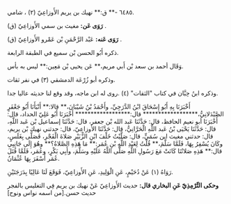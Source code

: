 ٦٤٨٥ -** ق:** نهيك بن يريم الأَوزاعِيّ (٢) ، شامي.

**رَوَى عَن:** مغيث بن سمي الأَوزاعِيّ (ق) .

**رَوَى عَنه:** عَبْد الرَّحْمَنِ بْن عَمْرو الأَوزاعِيّ (ق) .

ذكره أَبُو الحسن بْن سميع في الطبقة الرابعة.

وَقَال أحمد بن سعد بْن أَبي مريم،** عَن يحيى بْن مَعِين:** ليس به بأس.

وذكره أبو زُرْعَة الدمشقي (٣) في نفر ثقات.

وذكره ابنُ حِبَّان في كتاب "الثقات" (٤) .روى له ابن ماجه، وقد وقع لنا حديثه عاليا جدا.

أَخْبَرَنَا بِهِ أَبُو إِسْحَاقَ ابْنُ الدَّرَجِيِّ، وأَحْمَدُ بْنُ شَيْبَانَ،** قالا:** أَنْبَأَنَا أَبُو جَعْفَرٍ الصَّيْدَلانِيُّ،****************** قال:****************** أَخْبَرَنَا أَبُو عَلِيّ الحداد، قال: أَخْبَرَنَا أبو نعيم الحافظ، قال: حَدَّثَنَا عَبد الله بْن جعفر، قال: حَدَّثَنَا إسماعيل بْن عَبد اللَّهِ، قال: حَدَّثَنَا يَحْيَى بْنُ عَبد اللَّهِ الْحَرَّانِيُّ، قال: حَدَّثَنَا الأَوزاعِيّ، قال: حدثني نهيك بْن يريم، قال: حدثني مغيث ابن سُمَيٍّ، قال: صَلَّيْتُ خَلْفَ ابْنِ الزُّبَيْرِ صَلاةَ الْفَجْرِ، فَصَلَّى بِغَلَسٍ، وكَانَ يُسْفِرُ بِهَا، فَلَمَّا سَلَّمَ،** قُلْتُ لِعَبْدِ اللَّهِ بْنِ عُمَر:** مَا هَذِهِ الصَّلاةُ؟** وهُوَ إِلَى جَانِبِي قال:** هَذِهِ صَلاتُنَا كَانَتْ مَعَ رَسُولِ اللَّهِ صَلَّى اللَّهُ عَلَيْهِ وسَلَّمَ، وأَبِي بَكْرٍ، وعُمَر، فَلَمَّا قُتَلَ عُمَر أَسْفَرَ بِهَا عُثْمَانُ.

رَوَاهُ (١) عَنْ دُحَيْمٍ، عَنِ الْوَلِيدِ، عَنِ الأَوزاعِيّ، فَوَقَعَ لَنَا عَالِيًا بِدَرَجَتَيْنِ.

**وحكى التِّرْمِذِيّ عَنِ البخاري قال:** حديث الأَوزاعِيّ عَنْ نهيك بن يريم فِي التغليس بالفجر حديث حسن.[من اسمه نواس ونوح]
